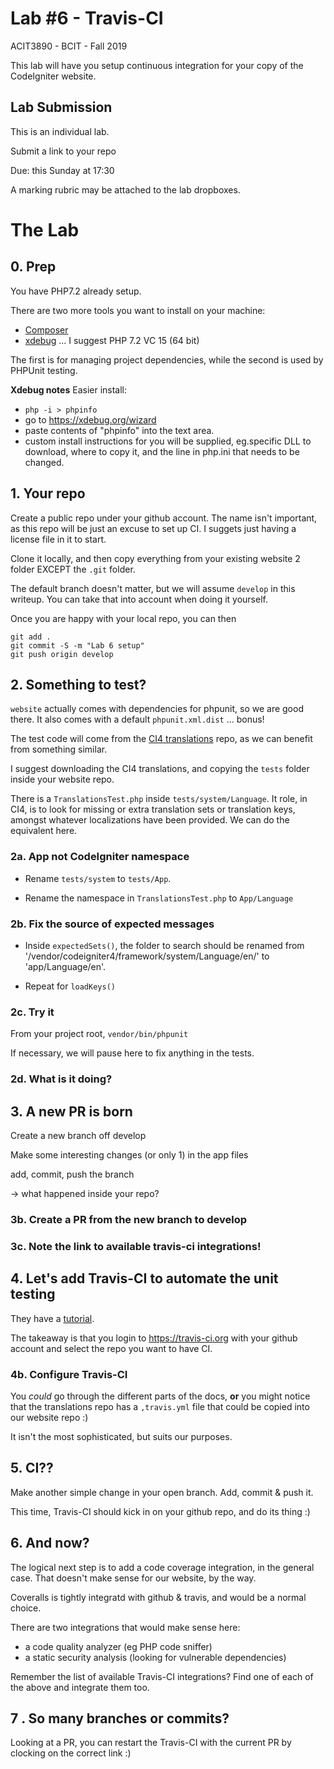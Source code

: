 # Lab #6 - Travis-CI
ACIT3890 - BCIT - Fall 2019

This lab will have you setup continuous integration for your copy
of the CodeIgniter website.

## Lab Submission

This is an individual lab.

Submit a link to your repo

Due: this Sunday at 17:30

A marking rubric may be attached to the lab dropboxes.

# The Lab

## 0. Prep

You have PHP7.2 already setup. 

There are two more tools you want to install on your machine:

- [Composer](https://getcomposer.org/doc/00-intro.md)
- [xdebug](https://xdebug.org/download) ... I suggest PHP 7.2 VC 15 (64 bit)

The first is for managing project dependencies, while the second
is used by PHPUnit testing.

**Xdebug notes** Easier install:

- `php -i > phpinfo`
- go to https://xdebug.org/wizard
- paste contents of "phpinfo" into the text area.
- custom install instructions for you will be supplied, eg.specific DLL
  to download, where to copy it, and the line in php.ini that needs to be changed.

## 1. Your repo

Create a public repo under your github account. The name isn't important, as this repo will be just an excuse
to set up CI. I suggets just having a license file in it to start.

Clone it locally, and then copy everything from your existing website 2 folder EXCEPT
the `.git` folder.

The default branch doesn't matter, but we will assume `develop` in this writeup.
You can take that into account when doing it yourself.

Once you are happy with your local repo, you can then
    
    git add .
    git commit -S -m "Lab 6 setup"
    git push origin develop

## 2. Something to test?

`website` actually comes with dependencies for phpunit, so we are good there.
It also comes with a default `phpunit.xml.dist` ... bonus!

The test code will come from the [CI4 translations](https://github.com/codeigniter4/translations)
repo, as we can benefit from something similar.

I suggest downloading the CI4 translations, and copying the `tests` folder inside your
website repo.

There is a `TranslationsTest.php` inside `tests/system/Language`.
It role, in CI4, is to look for missing or extra translation sets or translation keys,
amongst whatever localizations have been provided. We can do the equivalent here.

### 2a. App not CodeIgniter namespace

- Rename `tests/system` to `tests/App`.

- Rename the namespace in `TranslationsTest.php` to `App/Language`

### 2b. Fix the source of expected messages

- Inside `expectedSets()`, the folder to search should be renamed from
    '/vendor/codeigniter4/framework/system/Language/en/' to 'app/Language/en'.

- Repeat for `loadKeys()`

### 2c. Try it

From your project root, `vendor/bin/phpunit`

If necessary, we will pause here to fix anything in the tests.

### 2d. What is it doing?

## 3. A new PR is born

Create a new branch off develop

Make some interesting changes (or only 1) in the app files

add, commit, push the branch

-> what happened inside your repo?

### 3b. Create a PR from the new branch to develop

### 3c. Note the link to available travis-ci integrations!

## 4. Let's add Travis-CI to automate the unit testing

They have a [tutorial](https://docs.travis-ci.com/user/tutorial/).

The takeaway is that you login to https://travis-ci.org
with your github account and select the repo you want to
have CI.

### 4b. Configure Travis-CI

You *could* go through the different parts of the docs,
**or** you might notice that the translations repo has
a `,travis.yml` file that could be copied into our website repo :)

It isn't the most sophisticated, but suits our purposes.

## 5. CI??

Make another simple change in your open branch.
Add, commit & push it.

This time, Travis-CI should kick in on your github repo, and do its thing :)

## 6. And now?

The logical next step is to add a code coverage integration, in the general case.
That doesn't make sense for our website, by the way.

Coveralls is tightly integratd with github & travis, and would be a normal choice.

There are two integrations that would make sense here:

- a code quality analyzer (eg PHP code sniffer)
- a static security analysis (looking for vulnerable dependencies)

Remember the list of available Travis-CI integrations?
Find one of each of the above and integrate them too.

## 7 . So many branches or commits?

Looking at a PR, you can restart the Travis-CI with the current
PR by clocking on the correct link :)
